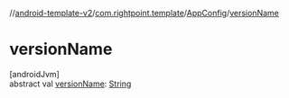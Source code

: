 //[android-template-v2](../../../index.md)/[com.rightpoint.template](../index.md)/[AppConfig](index.md)/[versionName](version-name.md)

# versionName

[androidJvm]\
abstract val [versionName](version-name.md): [String](https://kotlinlang.org/api/latest/jvm/stdlib/kotlin/-string/index.html)
